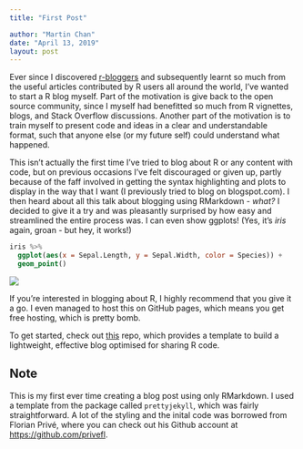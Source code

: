 ```yaml
---
title: "First Post"

author: "Martin Chan"
date: "April 13, 2019"
layout: post
---
```



<section class="main-content">
<p>Ever since I discovered <a href="https://www.r-bloggers.com/">r-bloggers</a> and subsequently learnt so much from the useful articles contributed by R users all around the world, I’ve wanted to start a R blog myself. Part of the motivation is give back to the open source community, since I myself had benefitted so much from R vignettes, blogs, and Stack Overflow discussions. Another part of the motivation is to train myself to present code and ideas in a clear and understandable format, such that anyone else (or my future self) could understand what happened.</p>
<p>This isn’t actually the first time I’ve tried to blog about R or any content with code, but on previous occasions I’ve felt discouraged or given up, partly because of the faff involved in getting the syntax highlighting and plots to display in the way that I want (I previously tried to blog on blogspot.com). I then heard about all this talk about blogging using RMarkdown - <em>what?</em> I decided to give it a try and was pleasantly surprised by how easy and streamlined the entire process was. I can even show ggplots! (Yes, it’s <em>iris</em> again, groan - but hey, it works!)</p>
<div class="sourceCode"><pre class="sourceCode r"><code class="sourceCode r">iris <span class="op">%&gt;%</span>
<span class="st">  </span><span class="kw">ggplot</span>(<span class="kw">aes</span>(<span class="dt">x =</span> Sepal.Length, <span class="dt">y =</span> Sepal.Width, <span class="dt">color =</span> Species)) <span class="op">+</span>
<span class="st">  </span><span class="kw">geom_point</span>()</code></pre></div>
<p><img src="{{ site.url }}{{ site.baseurl }}/knitr_files/First_Post_13-04-19_files/figure-html/unnamed-chunk-2-1.png" /><!-- --></p>
<p>If you’re interested in blogging about R, I highly recommend that you give it a go. I even managed to host this on GitHub pages, which means you get free hosting, which is pretty bomb.</p>
<p>To get started, check out <a href="https://github.com/privefl/jekyll-now-r-template">this</a> repo, which provides a template to build a lightweight, effective blog optimised for sharing R code.</p>
<div id="note" class="section level2">
<h2>Note</h2>
<p>This is my first ever time creating a blog post using only RMarkdown. I used a template from the package called <code>prettyjekyll</code>, which was fairly straightforward. A lot of the styling and the inital code was borrowed from Florian Privé, where you can check out his Github account at <a href="https://github.com/privefl" class="uri">https://github.com/privefl</a>.</p>
</div>
</section>
